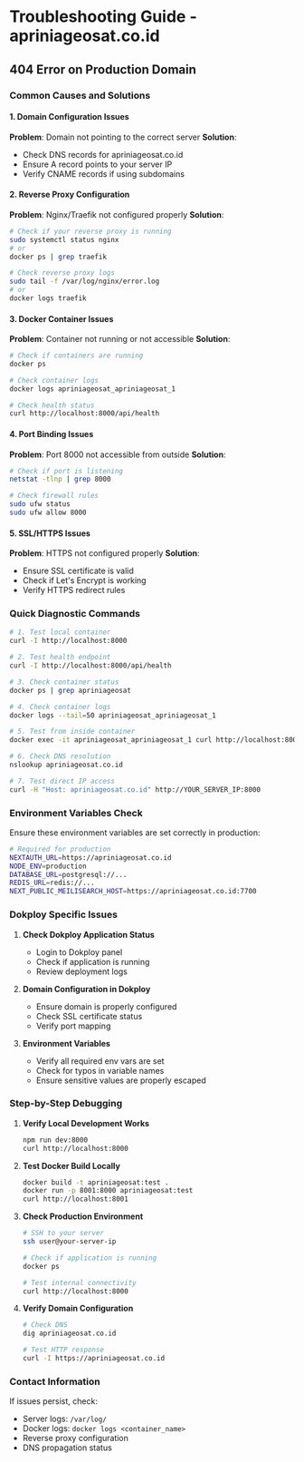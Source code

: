 # Troubleshooting Guide - apriniageosat.co.id

## 404 Error on Production Domain

### Common Causes and Solutions

#### 1. Domain Configuration Issues
**Problem**: Domain not pointing to the correct server
**Solution**: 
- Check DNS records for apriniageosat.co.id
- Ensure A record points to your server IP
- Verify CNAME records if using subdomains

#### 2. Reverse Proxy Configuration
**Problem**: Nginx/Traefik not configured properly
**Solution**:
```bash
# Check if your reverse proxy is running
sudo systemctl status nginx
# or
docker ps | grep traefik

# Check reverse proxy logs
sudo tail -f /var/log/nginx/error.log
# or
docker logs traefik
```

#### 3. Docker Container Issues
**Problem**: Container not running or not accessible
**Solution**:
```bash
# Check if containers are running
docker ps

# Check container logs
docker logs apriniageosat_apriniageosat_1

# Check health status
curl http://localhost:8000/api/health
```

#### 4. Port Binding Issues
**Problem**: Port 8000 not accessible from outside
**Solution**:
```bash
# Check if port is listening
netstat -tlnp | grep 8000

# Check firewall rules
sudo ufw status
sudo ufw allow 8000
```

#### 5. SSL/HTTPS Issues
**Problem**: HTTPS not configured properly
**Solution**:
- Ensure SSL certificate is valid
- Check if Let's Encrypt is working
- Verify HTTPS redirect rules

### Quick Diagnostic Commands

```bash
# 1. Test local container
curl -I http://localhost:8000

# 2. Test health endpoint
curl -I http://localhost:8000/api/health

# 3. Check container status
docker ps | grep apriniageosat

# 4. Check container logs
docker logs --tail=50 apriniageosat_apriniageosat_1

# 5. Test from inside container
docker exec -it apriniageosat_apriniageosat_1 curl http://localhost:8000

# 6. Check DNS resolution
nslookup apriniageosat.co.id

# 7. Test direct IP access
curl -H "Host: apriniageosat.co.id" http://YOUR_SERVER_IP:8000
```

### Environment Variables Check

Ensure these environment variables are set correctly in production:

```bash
# Required for production
NEXTAUTH_URL=https://apriniageosat.co.id
NODE_ENV=production
DATABASE_URL=postgresql://...
REDIS_URL=redis://...
NEXT_PUBLIC_MEILISEARCH_HOST=https://apriniageosat.co.id:7700
```

### Dokploy Specific Issues

1. **Check Dokploy Application Status**
   - Login to Dokploy panel
   - Check if application is running
   - Review deployment logs

2. **Domain Configuration in Dokploy**
   - Ensure domain is properly configured
   - Check SSL certificate status
   - Verify port mapping

3. **Environment Variables**
   - Verify all required env vars are set
   - Check for typos in variable names
   - Ensure sensitive values are properly escaped

### Step-by-Step Debugging

1. **Verify Local Development Works**
   ```bash
   npm run dev:8000
   curl http://localhost:8000
   ```

2. **Test Docker Build Locally**
   ```bash
   docker build -t apriniageosat:test .
   docker run -p 8001:8000 apriniageosat:test
   curl http://localhost:8001
   ```

3. **Check Production Environment**
   ```bash
   # SSH to your server
   ssh user@your-server-ip
   
   # Check if application is running
   docker ps
   
   # Test internal connectivity
   curl http://localhost:8000
   ```

4. **Verify Domain Configuration**
   ```bash
   # Check DNS
   dig apriniageosat.co.id
   
   # Test HTTP response
   curl -I https://apriniageosat.co.id
   ```

### Contact Information

If issues persist, check:
- Server logs: `/var/log/`
- Docker logs: `docker logs <container_name>`
- Reverse proxy configuration
- DNS propagation status